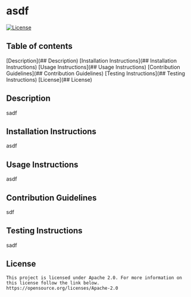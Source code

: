 # asdf
[![License](https://img.shields.io/badge/License-Apache%202.0-blue.svg)](https://opensource.org/licenses/Apache-2.0)
## Table of contents
[Description](## Description)
[Installation Instructions](## Installation Instructions)
[Usage Instructions](## Usage Instructions)
[Contribution Guidelines](## Contribution Guidelines)
[Testing Instructions](## Testing Instructions)
[License](## License)
## Description
sadf

## Installation Instructions
asdf

## Usage Instructions
asdf

## Contribution Guidelines
sdf

## Testing Instructions
sadf

## License
    This project is licensed under Apache 2.0. For more information on this license follow the link below.
    https://opensource.org/licenses/Apache-2.0
